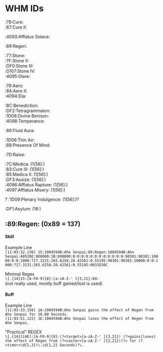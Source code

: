 # WHM IDs

:78:Cure:  
:87:Cure II:  

:4093:Afflatus Solace:  

:89:Regen:  

:77:Stone:  
:7F:Stone II:  
:DF0:Stone III:  
:D107:Stone IV:  
:4095:Glare:  

:79:Aero:  
:84:Aero II:  
:4094:Dia:  

:8C:Benediction:  
:DF2:Tetragrammaton:  
:1D08:Divine Benison:  
:4098:Temperance:  

:86:Fluid Aura:  

:1D06:Thin Air:  
:88:Presence Of Mind:  

:7D:Raise:  


:7C:Medica: (1[56]:)  
:83:Cure III: (1[56]:)  
:85:Medica II: (1[56]:)  
:DF3:Assize: (1[56]:)  
:4096:Afflatus Rapture: (1[56]:)  
:4097:Afflatus Misery: (1[56]:)

? :1D09:Plenary Indulgence: (1[56]:)?  


:DF1:Asylum: (16:)  



## :89:Regen: (0x89 = 137)

#### Skill

Example Line  
`[11:03:32.136] 15:1004594B:Aho Senpai:89:Regen:1004594B:Aho Senpai:A0520E:9E0000:1B:898000:0:0:0:0:0:0:0:0:0:0:0:0:90301:90301:10000:0:0:1000:717.3131:265.6258:28.42561:0.55195:90301:90301:10000:0:0:1000:717.3131:265.6258:28.42561:0.55195:0031D30C`

Minimal Regex  
`\[.{14}15:[A-F0-9]{8}:[a-zA-Z-' ]{3,21}:89:`  
(not really used, mostly buff gained/lost is used)

#### Buff

Example Line  
`[11:03:33.156] 1A:1004594B:Aho Senpai gains the effect of Regen from Aho Senpai for 18.00 Seconds.`  
`[11:03:51.122] 1E:1004594B:Aho Senpai loses the effect of Regen from Aho Senpai.`

"Practical" REGEX  
`\[.{14}1[AE]:[A-F0-9]{8}:(?<target>[a-zA-Z-' ]{3,21}) (?>gains|loses) the effect of Regen from (?<caster>[a-zA-Z-' ]{3,21})(?> for (?<timer>\d{1,2})\.\d{1,2} Seconds)?\.`  
